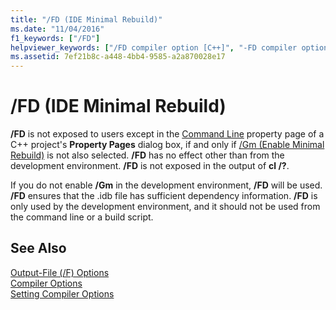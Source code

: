 ```yaml
---
title: "/FD (IDE Minimal Rebuild)"
ms.date: "11/04/2016"
f1_keywords: ["/FD"]
helpviewer_keywords: ["/FD compiler option [C++]", "-FD compiler option [C++]", "FD compiler option [C++]"]
ms.assetid: 7ef21b8c-a448-4bb4-9585-a2a870028e17
---
```

# /FD (IDE Minimal Rebuild)

**/FD** is not exposed to users except in the [Command Line](../command-line-property-pages.md) property page of a C++ project's **Property Pages** dialog box, if and only if [/Gm (Enable Minimal Rebuild)](gm-enable-minimal-rebuild.md) is not also selected. **/FD** has no effect other than from the development environment. **/FD** is not exposed in the output of **cl /?**.

If you do not enable **/Gm** in the development environment, **/FD** will be used. **/FD** ensures that the .idb file has sufficient dependency information. **/FD** is only used by the development environment, and it should not be used from the command line or a build script.

## See Also

[Output-File (/F) Options](output-file-f-options.md)<br/>
[Compiler Options](compiler-options.md)<br/>
[Setting Compiler Options](setting-compiler-options.md)